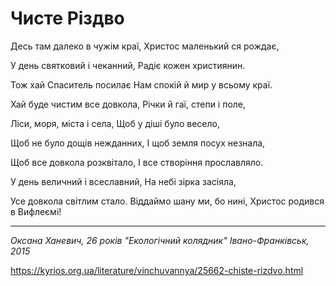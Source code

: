 Чисте Різдво
================================================================

Десь там далеко в чужім краї,
Христос маленький ся рождає,

У день святковий і чеканний,
Радіє кожен християнин.

Тож хай Спаситель посилає
Нам спокій й мир у всьому краї.

Хай буде чистим все довкола,
Річки й гаї, степи і поле,

Ліси, моря, міста і села,
Щоб у діші було весело,

Щоб не було дощів нежданних,
І щоб земля посух незнала,

Щоб все довкола розквітало,
І все створіння прославляло.

У день величний і всеславний,
На небі зірка засіяла,

Усе довкола світлим стало.
Віддаймо шану ми, бо нині,
Христос родився в Вифлеємі!

----------------------------------------------------------------

 _Оксана Ханевич, 26 років_
 _"Екологічний колядник" Івано-Франківськ, 2015_

https://kyrios.org.ua/literature/vinchuvannya/25662-chiste-rizdvo.html

